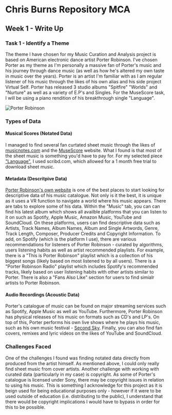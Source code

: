 # Chris Burns Repository MCA 

## Week 1 - Write Up 

### Task 1 - Identify a Theme

The theme I have chosen for my Music Curation and Analysis project is based on American electronic dance artist Porter Robinson. I've chosen Porter as my theme as I'm personally a massive fan of Porter's music and his journey through dance music (as well as how he's altered my own taste in music over the years). Porter is an artist I'm familiar with as I am regular listener of his music through the likes of his own alias and his side project Virtual Self. Porter has released 3 studio albums "Spitfire" "Worlds" and "Nurture" as well as a variety of E.P's and Singles. For the MuseScore task, I will be using a piano rendition of his breakthrough single "Language". 

![Porter Robinson](https://dancingastronaut.com/wp-content/uploads/2019/06/Porter-Robinson-Worlds-Live.jpg)

### Types of Data

#### Musical Scores (Notated Data)

I managed to find several fan curtated sheet music through the likes of [musicnotes.com](https://www.musicnotes.com/sheet-music/artist/porter-robinson) and the [MuseScore](https://musescore.com/user/37423453/scores/6737762) website. What I found is that most of the sheet music is something you'd have to pay for. For my selected piece ["Language"](https://www.scribd.com/document/134073550/Porter-Robinson-Language), I used scribd.com, which allowed for a 1 month free trial to download sheet music. 

#### Metadata (Descritpive Data) 

[Porter Robinson's own website](https://porterrobinson.com/) is one of the best places to start looking for descriptive data of his music catalogue. Not only is it the best, it is unique as it uses a VR function to navigate a world where his music appears. There are tabs to explore some of his data. Within the "Music" tab, you can can find his latest album which shows all availble platforms that you can listen to it on such as Spotify, Apple Music, Amazon Music, YouTube and SoundCloud. On these platforms, users can find descriptive data such as Artists, Track Names, Album Names, Album and Single Artwords, Genre, Track Length, Composer, Producer Credits and Copyright Information. To add, on Spotify (which is the platform I use), there are various recommendations for listeners of Porter Robinson - curated by algorithms, users listening habits as well as artist recommended playlists. For example, there is a "This is Porter Robinson" playlist which is a collection of his biggest songs (likely based on most listened to by all users). There is a "Porter Robinson Radio" playlist which includes Spotify's recommended tracks, likely based on user listening habits with other artists similar to Porter. There is also a "Fans Also Like" section for users to find simialr artists to Porter Robinson. 

#### Audio Recordings (Acoustic Data) 

Porter's catalogue of music can be found on major streaming services such as Spotify, Apple Music as well as YouTube. Furthermore, Porter Robinson has physical releases of his music on formats such as CD's and LP's. On top of this, Porter performs his own live shows where he plays his music, such as his own music festival - [Second Sky](https://www.youtube.com/watch?v=qMc-4GsuXJc&t=3844s). Finally, you can also find fan covers, remixes and lyric videos on the likes of YouTube and SoundCloud.

### Challenges Faced 

One of the challenges I found was finding notated data directly from produced from the artist himself. As mentioned above, I could only really find sheet music from cover artists. Another challenge with working with curated data (particularly in my case) is copyright. As some of Porter's catalogue is licensed under Sony, there may be copyright issues in relation to using his music. This is something I acknowledge for this project as it is beign used for being educational purposes only - however if it were to be used outside of education (i.e. distributing to the public), I understand that there would be copyright implications I would have to bypass in order for this to be possible. 

